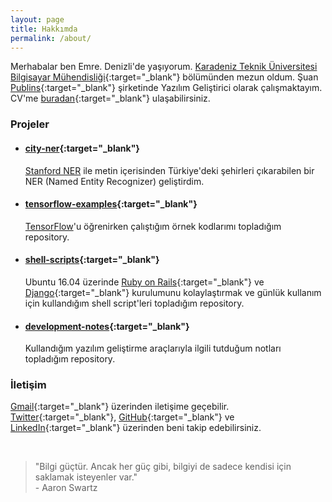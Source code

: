 ```yaml
---
layout: page
title: Hakkımda
permalink: /about/
---
```


<amp-img width="626" height="392" layout="responsive" src="/assets/images/anonymous-censored-mask.jpg"></amp-img>

Merhabalar ben Emre. Denizli'de yaşıyorum. [Karadeniz Teknik Üniversitesi Bilgisayar Mühendisliği](http://www.ktu.edu.tr/bilgisayar){:target="\_blank"} bölümünden mezun oldum. Şuan [Publins](https://www.linkedin.com/company/15146096/){:target="\_blank"} şirketinde Yazılım Geliştirici olarak çalışmaktayım. CV'me [buradan](http://emredurukn.github.io/CV.pdf){:target="\_blank"} ulaşabilirsiniz.

### Projeler

- #### [city-ner](https://github.com/emredurukn/city-ner){:target="\_blank"}

  [Stanford NER](https://nlp.stanford.edu/software/CRF-NER.html) ile metin içerisinden Türkiye'deki şehirleri çıkarabilen bir NER (Named Entity Recognizer) geliştirdim.

- #### [tensorflow-examples](https://github.com/emredurukn/tensorflow-examples){:target="\_blank"}

  [TensorFlow](https://www.tensorflow.org/)'u öğrenirken çalıştığım örnek kodlarımı topladığım repository.

- #### [shell-scripts](https://github.com/emredurukn/shell-scripts){:target="\_blank"}

  Ubuntu 16.04 üzerinde [Ruby on Rails](http://rubyonrails.org/){:target="\_blank"} ve [Django](https://www.djangoproject.com/){:target="\_blank"} kurulumunu kolaylaştırmak ve günlük kullanım için kullandığım shell script'leri topladığım repository.

- #### [development-notes](https://github.com/emredurukn/development-notes){:target="\_blank"}
  Kullandığım yazılım geliştirme araçlarıyla ilgili tutduğum notları topladığım repository.

### İletişim

[Gmail](mailto:durukan.emre93@gmail.com){:target="\_blank"} üzerinden iletişime geçebilir. [Twitter](https://twitter.com/emredurukn){:target="\_blank"}, [GitHub](https://github.com/emredurukn){:target="\_blank"} ve [LinkedIn](https://www.linkedin.com/in/emredurukn/){:target="\_blank"} üzerinden beni takip edebilirsiniz.

<br>

> "Bilgi güçtür. Ancak her güç gibi, bilgiyi de sadece kendisi için saklamak isteyenler var." <br> - Aaron Swartz
